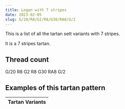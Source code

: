 ```yaml
---
title: Logan with 7 stripes
date: 2023-02-05
slug: G/20/R8/G2/R8/G30/RA8/G/2
---
```

This is a list of all the tartan sett variants with 7 stripes.

It is a 7 stripes tartan.


## Thread count
G/20 R8 G2 R8 G30 RA8 G/2

## Examples of this tartan pattern

| Tartan Variants |
|---------------|
